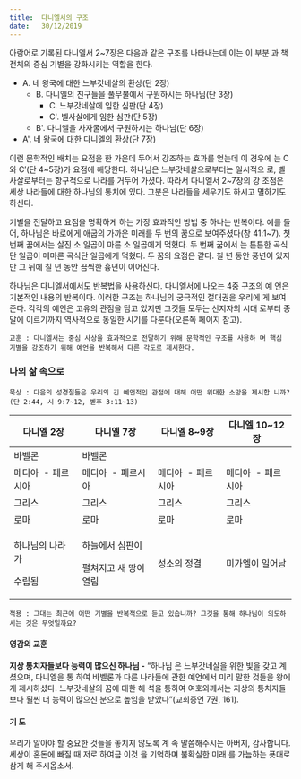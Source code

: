 ```yaml
---
title:  다니엘서의 구조
date:   30/12/2019
---
```


아람어로 기록된 다니엘서 2~7장은 다음과 같은 구조를 나타내는데 이는 이 부분
과 책 전체의 중심 기별을 강화시키는 역할을 한다.

* A. 네 왕국에 대한 느부갓네살의 환상(단 2장)
    * B. 다니엘의 친구들을 풀무불에서 구원하시는 하나님(단 3장)
        * C. 느부갓네살에 임한 심판(단 4장)
        * C'. 벨사살에게 임한 심판(단 5장)
    * B'. 다니엘을 사자굴에서 구원하시는 하나님(단 6장)
* A'. 네 왕국에 대한 다니엘의 환상(단 7장)

이런 문학적인 배치는 요점을 한 가운데 두어서 강조하는 효과를 얻는데 이 경우에
는 C와 C′(단 4~5장)가 요점에 해당한다. 하나님은 느부갓네살으로부터는 일시적으
로, 벨사살로부터는 항구적으로 나라를 거두어 가셨다. 따라서 다니엘서 2~7장의 강
조점은 세상 나라들에 대한 하나님의 통치에 있다. 그분은 나라들을 세우기도 하시고
멸하기도 하신다.

기별을 전달하고 요점을 명확하게 하는 가장 효과적인 방법 중 하나는 반복이다.
예를 들어, 하나님은 바로에게 애굽의 가까운 미래를 두 번의 꿈으로 보여주셨다(창
41:1~7). 첫 번째 꿈에서는 살진 소 일곱이 마른 소 일곱에게 먹혔다. 두 번째 꿈에서
는 튼튼한 곡식단 일곱이 메마른 곡식단 일곱에게 먹혔다. 두 꿈의 요점은 같다. 칠 년
동안 풍년이 있지만 그 뒤에 칠 년 동안 끔찍한 흉년이 이어진다.

하나님은 다니엘서에서도 반복법을 사용하신다. 다니엘서에 나오는 4중 구조의 예
언은 기본적인 내용의 반복이다. 이러한 구조는 하나님의 궁극적인 절대권을 우리에
게 보여준다. 각각의 예언은 고유의 관점을 담고 있지만 그것들 모두는 선지자의 시대
로부터 종말에 이르기까지 역사적으로 동일한 시기를 다룬다(오른쪽 페이지 참고).

`교훈 : 다니엘서는 중심 사상을 효과적으로 전달하기 위해 문학적인 구조를 사용하
며 핵심 기별을 강조하기 위해 예언을 반복해서 다른 각도로 제시한다.`

### 나의 삶 속으로

`묵상 : 다음의 성경절들은 우리의 긴 예언적인 관점에 대해 어떤 위대한 소망을 제시합
니까?(단 2:44, 시 9:7~12, 벧후 3:11~13)`

| 다니엘 2장 | 다니엘 7장 | 다니엘 8~9장 | 다니엘 10~12장 |
| ----- | ------- | ------- | ------ |
| 바벨론 | 바벨론|  |  |
| 메디아   -  페르시아 | 메디아   -  페르시아 | 메디아   -  페르시아 | 메디아   -  페르시아 |
| 그리스 | 그리스 | 그리스 | 그리스 |
| 로마 |  로마 | 로마 | 로마 |
| <p>하나님의 나라가</p> <p>수립됨</p> | <p>하늘에서 심판이</p> <p>펼쳐지고 새 땅이 열림</p>  | 성소의 정결 | 미가엘이 일어남 |

`적용 : 그대는 최근에 어떤 기별을 반복적으로 듣고 있습니까? 그것을 통해 하나님이
의도하시는 것은 무엇일까요?`

#### 영감의 교훈

**지상 통치자들보다 능력이 많으신 하나님 -** “하나님
은 느부갓네살을 위한 빛을 갖고 계셨으며, 다니엘을 통
하여 바벨론과 다른 나라들에 관한 예언에서 미리 말한
것들을 왕에게 제시하셨다. 느부갓네살의 꿈에 대한 해
석을 통하여 여호와께서는 지상의 통치자들보다 훨씬
더 능력이 많으신 분으로 높임을 받았다”(교회증언 7권,
161).

#### 기 도

우리가 알아야 할 중요한
것들을 놓치지 않도록 계
속 말씀해주시는 아버지,
감사합니다. 세상이 혼돈에
빠질 때 저로 하여금 이것
을 기억하며 불확실한 미래
를 가늠하는 푯대로 삼게
해 주시옵소서.